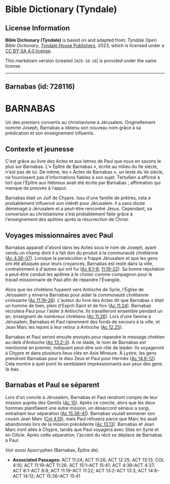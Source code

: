 # Bible Dictionary (Tyndale)

## License Information

**Bible Dictionary (Tyndale)** is based on and adapted from: _Tyndale Open Bible Dictionary_, [Tyndale House Publishers](https://tyndaleopenresources.com/), 2023, which is licensed under a [CC BY-SA 4.0 license](https://creativecommons.org/licenses/by-sa/4.0/legalcode.en).

This markdown version (created `2025-10-16`) is provided under the same license.



--------------------------------

## Barnabas (id: 728116)

BARNABAS
========

Un des premiers convertis au christianisme à Jérusalem. Originellement nommé Joseph, Barnabas a obtenu son nouveau nom grâce à sa prédication et son enseignement influents.

Contexte et jeunesse
--------------------

C'est grâce au livre des Actes et aux lettres de Paul que nous en savons le plus sur Barnabas. L'« Épître de Barnabas », écrite au milieu du IIe siècle, n'est pas de lui. De même, les « Actes de Barnabas », un texte du Ve siècle, ne fournissent pas d'informations fiables à son sujet. Tertullien a affirmé à tort que l'Épître aux Hébreux avait été écrite par Barnabas ; affirmation qui manque de preuves à l'appui.

Barnabas était un Juif de Chypre. Issu d'une famille de prêtres, cela a probablement influencé son intérêt pour Jérusalem. Il a sans doute déménagé à Jérusalem et a peut\-être rencontré Jésus. Cependant, sa conversion au christianisme s'est probablement faite grâce à l'enseignement des apôtres après la résurrection de Christ.

Voyages missionnaires avec Paul
-------------------------------

Barnabas apparaît d'abord dans les Actes sous le nom de Joseph, ayant vendu un champ dont il a fait don du produit à la communauté chrétienne ([Ac 4\.36–37](https://ref.ly/Acts4:36-Acts4:37)). Lorsque la persécution a frappé Jérusalem et que les gens ont été attaqués pour leurs croyances, Barnabas est resté dans la ville, contrairement à d'autres qui ont fui ([Ac 8\.1–8](https://ref.ly/Acts8:1-Acts8:8); [11\.19–22](https://ref.ly/Acts11:19-Acts11:22)). Sa bonne réputation a peut\-être conduit les apôtres à le choisir comme compagnon pour le travail missionnaire de Paul afin de répandre l'Évangile.

Alors que les chrétiens fuyaient vers Antioche de Syrie, l'Église de Jérusalem y enverra Barnabas pour aider la communauté chrétienne croissante ([Ac 11\.19–26](https://ref.ly/Acts11:19-Acts11:26)). L'auteur du livre des Actes dit que Barnabas « était un homme de bien, plein d’Esprit\-Saint et de foi» ([Ac 11\.24](https://ref.ly/Acts11:24)). Barnabas recrutera Paul pour l'aider à Antioche. Ils travailleront ensemble pendant un an, enseignant de nombreux chrétiens ([Ac 11\.26](https://ref.ly/Acts11:26)). Lors d'une famine à Jérusalem, Barnabas et Paul ramennent des fonds de secours à la ville, et Jean Marc les rejoint à leur retour à Antioche ([Ac 12\.25](https://ref.ly/Acts12:25)).

Barnabas et Paul seront ensuite envoyés pour répandre le message chrétien au\-delà d'Antioche ([Ac 13\.2–3](https://ref.ly/Acts13:2-Acts13:3)). À ce stade, le nom de Barnabas est mentionné en premier, indiquant peut\-être son rôle de leader. Ils voyageront à Chypre et dans plusieurs lieux clés en Asie Mineure. À Lystre, les gens prendront Barnabas pour le dieu Zeus et Paul pour Hermès ([Ac 14\.8–12](https://ref.ly/Acts14:8-Acts14:12)). Cela montre à quel point ils semblaient impressionnants aux yeux des gens là\-bas.

Barnabas et Paul se séparent
----------------------------

Lors d'un concile à Jérusalem, Barnabas et Paul rendront compte de leur mission auprès des Gentils ([Ac 15](https://ref.ly/Acts15:1-Acts15:41)). Après ce concile, alors que les deux hommes planifiaient une autre mission, un désaccord sérieux a surgi, entraînant leur séparation ([Ac 15\.36–41](https://ref.ly/Acts15:36-Acts15:41)). Barnabas voulait emmener son cousin Jean Marc ([Col 4\.10](https://ref.ly/Col4:10)), mais Paul refusera parce que Marc les avait abandonnés lors de la mission précédente ([Ac 13\.13](https://ref.ly/Acts13:13)). Barnabas et Jean Marc iront allés à Chypre, tandis que Paul voyagera avec Silas en Syrie et en Cilicie. Après cette séparation, l'accent du récit se déplace de Barnabas à Paul.

*Voir aussi* Apocryphes (Barnabas, Épître de).

* **Associated Passages:** ACT 11:24; ACT 11:26; ACT 12:25; ACT 13:13; COL 4:10; ACT 11:19–ACT 11:26; ACT 15:1–ACT 15:41; ACT 4:36–ACT 4:37; ACT 8:1–ACT 8:8; ACT 11:19–ACT 11:22; ACT 13:2–ACT 13:3; ACT 14:8–ACT 14:12; ACT 15:36–ACT 15:41

